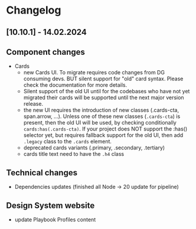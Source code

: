 # Changelog

## \[10.10.1\] - 14.02.2024

## Component changes

- Cards
  - new Cards UI. To migrate requires code changes from DG consuming devs. BUT silent support for "old" card syntax. Please check the documentation for more details.
  - Silent support of the old UI until for the codebases who have not yet migrated their cards will be supported until the next major version release.
  - the new UI requires the introduction of new classes (.cards-cta, span.arrow, ...). Unless one of these new classes (`.cards-cta`) is present, then the old UI will be used, by checking conditionally `cards:has(.cards-cta)`. If your project does NOT support the :has() selector yet, but requires fallback support for the old UI, then add `.legacy` class to the `.cards` element.
  - deprecated cards variants (.primary, .secondary, .tertiary)
  - cards title text need to have the `.h4` class

## Technical changes

- Dependencies updates (finished all Node -> 20 update for pipeline)

## Design System website

- update Playbook Profiles content
